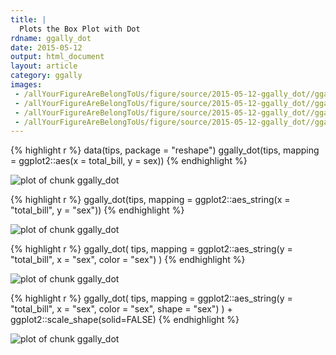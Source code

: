 ```yaml
---
title: |
  Plots the Box Plot with Dot
rdname: ggally_dot
date: 2015-05-12
output: html_document
layout: article
category: ggally
images:
 - /allYourFigureAreBelongToUs/figure/source/2015-05-12-ggally_dot//ggally_dot-1.png
 - /allYourFigureAreBelongToUs/figure/source/2015-05-12-ggally_dot//ggally_dot-2.png
 - /allYourFigureAreBelongToUs/figure/source/2015-05-12-ggally_dot//ggally_dot-3.png
 - /allYourFigureAreBelongToUs/figure/source/2015-05-12-ggally_dot//ggally_dot-4.png
---
```





{% highlight r %}
data(tips, package = "reshape")
 ggally_dot(tips, mapping = ggplot2::aes(x = total_bill, y = sex))
{% endhighlight %}

![plot of chunk ggally_dot](/allYourFigureAreBelongToUs/figure/source/2015-05-12-ggally_dot/ggally_dot-1.png) 

{% highlight r %}
 ggally_dot(tips, mapping = ggplot2::aes_string(x = "total_bill", y = "sex"))
{% endhighlight %}

![plot of chunk ggally_dot](/allYourFigureAreBelongToUs/figure/source/2015-05-12-ggally_dot/ggally_dot-2.png) 

{% highlight r %}
 ggally_dot(
   tips,
   mapping = ggplot2::aes_string(y = "total_bill", x = "sex", color = "sex")
 )
{% endhighlight %}

![plot of chunk ggally_dot](/allYourFigureAreBelongToUs/figure/source/2015-05-12-ggally_dot/ggally_dot-3.png) 

{% highlight r %}
 ggally_dot(
   tips,
   mapping = ggplot2::aes_string(y = "total_bill", x = "sex", color = "sex", shape = "sex")
 ) + ggplot2::scale_shape(solid=FALSE)
{% endhighlight %}

![plot of chunk ggally_dot](/allYourFigureAreBelongToUs/figure/source/2015-05-12-ggally_dot/ggally_dot-4.png) 